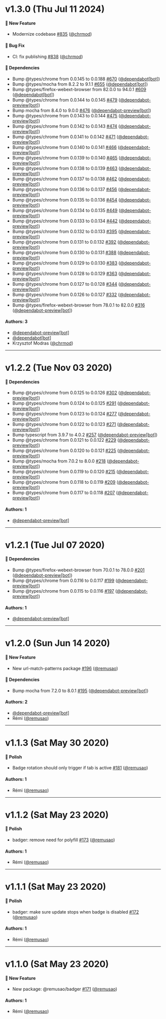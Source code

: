 # v1.3.0 (Thu Jul 11 2024)

#### :rocket: New Feature

- Modernize codebase [#835](https://github.com/remusao/mono/pull/835) ([@chrmod](https://github.com/chrmod))

#### :bug: Bug Fix

- CI: fix publishing [#838](https://github.com/remusao/mono/pull/838) ([@chrmod](https://github.com/chrmod))

#### :nut_and_bolt: Dependencies

- Bump @types/chrome from 0.0.145 to 0.0.188 [#670](https://github.com/remusao/mono/pull/670) ([@dependabot[bot]](https://github.com/dependabot[bot]))
- Bump @types/mocha from 8.2.2 to 9.1.1 [#655](https://github.com/remusao/mono/pull/655) ([@dependabot[bot]](https://github.com/dependabot[bot]))
- Bump @types/firefox-webext-browser from 82.0.0 to 94.0.1 [#609](https://github.com/remusao/mono/pull/609) ([@dependabot[bot]](https://github.com/dependabot[bot]))
- Bump @types/chrome from 0.0.144 to 0.0.145 [#479](https://github.com/remusao/mono/pull/479) ([@dependabot-preview[bot]](https://github.com/dependabot-preview[bot]))
- Bump mocha from 8.4.0 to 9.0.0 [#476](https://github.com/remusao/mono/pull/476) ([@dependabot-preview[bot]](https://github.com/dependabot-preview[bot]))
- Bump @types/chrome from 0.0.143 to 0.0.144 [#475](https://github.com/remusao/mono/pull/475) ([@dependabot-preview[bot]](https://github.com/dependabot-preview[bot]))
- Bump @types/chrome from 0.0.142 to 0.0.143 [#474](https://github.com/remusao/mono/pull/474) ([@dependabot-preview[bot]](https://github.com/dependabot-preview[bot]))
- Bump @types/chrome from 0.0.141 to 0.0.142 [#471](https://github.com/remusao/mono/pull/471) ([@dependabot-preview[bot]](https://github.com/dependabot-preview[bot]))
- Bump @types/chrome from 0.0.140 to 0.0.141 [#466](https://github.com/remusao/mono/pull/466) ([@dependabot-preview[bot]](https://github.com/dependabot-preview[bot]))
- Bump @types/chrome from 0.0.139 to 0.0.140 [#465](https://github.com/remusao/mono/pull/465) ([@dependabot-preview[bot]](https://github.com/dependabot-preview[bot]))
- Bump @types/chrome from 0.0.138 to 0.0.139 [#463](https://github.com/remusao/mono/pull/463) ([@dependabot-preview[bot]](https://github.com/dependabot-preview[bot]))
- Bump @types/chrome from 0.0.137 to 0.0.138 [#462](https://github.com/remusao/mono/pull/462) ([@dependabot-preview[bot]](https://github.com/dependabot-preview[bot]))
- Bump @types/chrome from 0.0.136 to 0.0.137 [#456](https://github.com/remusao/mono/pull/456) ([@dependabot-preview[bot]](https://github.com/dependabot-preview[bot]))
- Bump @types/chrome from 0.0.135 to 0.0.136 [#454](https://github.com/remusao/mono/pull/454) ([@dependabot-preview[bot]](https://github.com/dependabot-preview[bot]))
- Bump @types/chrome from 0.0.134 to 0.0.135 [#449](https://github.com/remusao/mono/pull/449) ([@dependabot-preview[bot]](https://github.com/dependabot-preview[bot]))
- Bump @types/chrome from 0.0.133 to 0.0.134 [#442](https://github.com/remusao/mono/pull/442) ([@dependabot-preview[bot]](https://github.com/dependabot-preview[bot]))
- Bump @types/chrome from 0.0.132 to 0.0.133 [#395](https://github.com/remusao/mono/pull/395) ([@dependabot-preview[bot]](https://github.com/dependabot-preview[bot]))
- Bump @types/chrome from 0.0.131 to 0.0.132 [#392](https://github.com/remusao/mono/pull/392) ([@dependabot-preview[bot]](https://github.com/dependabot-preview[bot]))
- Bump @types/chrome from 0.0.130 to 0.0.131 [#388](https://github.com/remusao/mono/pull/388) ([@dependabot-preview[bot]](https://github.com/dependabot-preview[bot]))
- Bump @types/chrome from 0.0.129 to 0.0.130 [#383](https://github.com/remusao/mono/pull/383) ([@dependabot-preview[bot]](https://github.com/dependabot-preview[bot]))
- Bump @types/chrome from 0.0.128 to 0.0.129 [#363](https://github.com/remusao/mono/pull/363) ([@dependabot-preview[bot]](https://github.com/dependabot-preview[bot]))
- Bump @types/chrome from 0.0.127 to 0.0.128 [#344](https://github.com/remusao/mono/pull/344) ([@dependabot-preview[bot]](https://github.com/dependabot-preview[bot]))
- Bump @types/chrome from 0.0.126 to 0.0.127 [#332](https://github.com/remusao/mono/pull/332) ([@dependabot-preview[bot]](https://github.com/dependabot-preview[bot]))
- Bump @types/firefox-webext-browser from 78.0.1 to 82.0.0 [#316](https://github.com/remusao/mono/pull/316) ([@dependabot-preview[bot]](https://github.com/dependabot-preview[bot]))

#### Authors: 3

- [@dependabot-preview[bot]](https://github.com/dependabot-preview[bot])
- [@dependabot[bot]](https://github.com/dependabot[bot])
- Krzysztof Modras ([@chrmod](https://github.com/chrmod))

---

# v1.2.2 (Tue Nov 03 2020)

#### :nut_and_bolt: Dependencies

- Bump @types/chrome from 0.0.125 to 0.0.126 [#302](https://github.com/remusao/mono/pull/302) ([@dependabot-preview[bot]](https://github.com/dependabot-preview[bot]))
- Bump @types/chrome from 0.0.124 to 0.0.125 [#291](https://github.com/remusao/mono/pull/291) ([@dependabot-preview[bot]](https://github.com/dependabot-preview[bot]))
- Bump @types/chrome from 0.0.123 to 0.0.124 [#277](https://github.com/remusao/mono/pull/277) ([@dependabot-preview[bot]](https://github.com/dependabot-preview[bot]))
- Bump @types/chrome from 0.0.122 to 0.0.123 [#271](https://github.com/remusao/mono/pull/271) ([@dependabot-preview[bot]](https://github.com/dependabot-preview[bot]))
- Bump typescript from 3.9.7 to 4.0.2 [#257](https://github.com/remusao/mono/pull/257) ([@dependabot-preview[bot]](https://github.com/dependabot-preview[bot]))
- Bump @types/chrome from 0.0.121 to 0.0.122 [#229](https://github.com/remusao/mono/pull/229) ([@dependabot-preview[bot]](https://github.com/dependabot-preview[bot]))
- Bump @types/chrome from 0.0.120 to 0.0.121 [#225](https://github.com/remusao/mono/pull/225) ([@dependabot-preview[bot]](https://github.com/dependabot-preview[bot]))
- Bump @types/mocha from 7.0.2 to 8.0.0 [#218](https://github.com/remusao/mono/pull/218) ([@dependabot-preview[bot]](https://github.com/dependabot-preview[bot]))
- Bump @types/chrome from 0.0.119 to 0.0.120 [#215](https://github.com/remusao/mono/pull/215) ([@dependabot-preview[bot]](https://github.com/dependabot-preview[bot]))
- Bump @types/chrome from 0.0.118 to 0.0.119 [#209](https://github.com/remusao/mono/pull/209) ([@dependabot-preview[bot]](https://github.com/dependabot-preview[bot]))
- Bump @types/chrome from 0.0.117 to 0.0.118 [#207](https://github.com/remusao/mono/pull/207) ([@dependabot-preview[bot]](https://github.com/dependabot-preview[bot]))

#### Authors: 1

- [@dependabot-preview[bot]](https://github.com/dependabot-preview[bot])

---

# v1.2.1 (Tue Jul 07 2020)

#### :nut_and_bolt: Dependencies

- Bump @types/firefox-webext-browser from 70.0.1 to 78.0.0 [#201](https://github.com/remusao/mono/pull/201) ([@dependabot-preview[bot]](https://github.com/dependabot-preview[bot]))
- Bump @types/chrome from 0.0.116 to 0.0.117 [#199](https://github.com/remusao/mono/pull/199) ([@dependabot-preview[bot]](https://github.com/dependabot-preview[bot]))
- Bump @types/chrome from 0.0.115 to 0.0.116 [#197](https://github.com/remusao/mono/pull/197) ([@dependabot-preview[bot]](https://github.com/dependabot-preview[bot]))

#### Authors: 1

- [@dependabot-preview[bot]](https://github.com/dependabot-preview[bot])

---

# v1.2.0 (Sun Jun 14 2020)

#### :rocket: New Feature

- New url-match-patterns package [#196](https://github.com/remusao/mono/pull/196) ([@remusao](https://github.com/remusao))

#### :nut_and_bolt: Dependencies

- Bump mocha from 7.2.0 to 8.0.1 [#195](https://github.com/remusao/mono/pull/195) ([@dependabot-preview[bot]](https://github.com/dependabot-preview[bot]))

#### Authors: 2

- [@dependabot-preview[bot]](https://github.com/dependabot-preview[bot])
- Rémi ([@remusao](https://github.com/remusao))

---

# v1.1.3 (Sat May 30 2020)

#### :nail_care: Polish

- Badge rotation should only trigger if tab is active [#181](https://github.com/remusao/mono/pull/181) ([@remusao](https://github.com/remusao))

#### Authors: 1

- Rémi ([@remusao](https://github.com/remusao))

---

# v1.1.2 (Sat May 23 2020)

#### :nail_care: Polish

- badger: remove need for polyfill [#173](https://github.com/remusao/mono/pull/173) ([@remusao](https://github.com/remusao))

#### Authors: 1

- Rémi ([@remusao](https://github.com/remusao))

---

# v1.1.1 (Sat May 23 2020)

#### :nail_care: Polish

- badger: make sure update stops when badge is disabled [#172](https://github.com/remusao/mono/pull/172) ([@remusao](https://github.com/remusao))

#### Authors: 1

- Rémi ([@remusao](https://github.com/remusao))

---

# v1.1.0 (Sat May 23 2020)

#### :rocket: New Feature

- New package: @remusao/badger [#171](https://github.com/remusao/mono/pull/171) ([@remusao](https://github.com/remusao))

#### Authors: 1

- Rémi ([@remusao](https://github.com/remusao))

